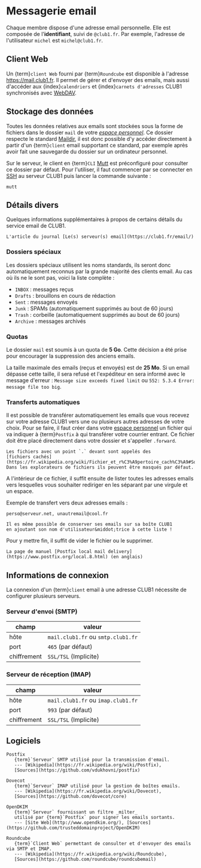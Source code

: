 Messagerie email
================

Chaque membre dispose d'une adresse email personnelle.
Elle est composée de l'**identifiant**, suivi de `@club1.fr`.
Par exemple, l'adresse de l'utilisateur `michel` est `michel@club1.fr`.

Client Web
----------

Un {term}`client Web` fourni par {term}`Roundcube`
est disponible à l'adresse <https://mail.club1.fr>.
Il permet de gérer et d'envoyer des emails, mais aussi d'accéder aux {index}`calendriers`
et {index}`carnets d'adresses` CLUB1 synchronisés avec [WebDAV](webdav.md).

Stockage des données
--------------------

Toutes les données relatives aux emails sont stockées sous la forme de fichiers
dans le dossier `mail` de votre [*espace personnel*](/info/espace-personnel.md).
Ce dossier respecte le standard [Maildir](https://fr.wikipedia.org/wiki/Maildir),
il est donc possible d'y accéder directement à partir d'un {term}`client` email supportant ce standard,
par exemple après avoir fait une sauvegarde du dossier sur un ordinateur personnel.

Sur le serveur, le client en {term}`CLI` [Mutt](https://fr.wikipedia.org/wiki/Mutt)
est préconfiguré pour consulter ce dossier par défaut.
Pour l'utiliser, il faut commencer par se connecter en [SSH](ssh.md) au serveur CLUB1
puis lancer la commande suivante :

    mutt

Détails divers
--------------

Quelques informations supplémentaires à propos de certains détails du service email de CLUB1.

```{admonition} Voir aussi
L'article du journal [Le(s) serveur(s) email](https://club1.fr/email/)
```

### Dossiers spéciaux

Les dossiers spéciaux utilisent les noms standards,
ils seront donc automatiquement reconnus par la grande majorité des clients email.
Au cas où ils ne le sont pas, voici la liste complète :

- `INBOX` : messages reçus
- `Drafts` : brouillons en cours de rédaction
- `Sent` : messages envoyés
- `Junk` : SPAMs (automatiquement supprimés au bout de 60&nbsp;jours)
- `Trash` : corbeille (automatiquement supprimés au bout de 60&nbsp;jours)
- `Archive` : messages archivés

### Quotas

Le dossier `mail` est soumis à un quota de **5&nbsp;Go**.
Cette décision a été prise pour encourager la suppression des anciens emails.

La taille maximale des emails (reçus et envoyés) est de **25&nbsp;Mo**.
Si un email dépasse cette taille, il sera refusé et l'expéditeur en sera informé
avec le message d'erreur : `Message size exceeds fixed limit` ou `552: 5.3.4 Error: message file too big`.

### Transferts automatiques

Il est possible de transférer automatiquement les emails que vous recevez sur votre adresse CLUB1
vers une ou plusieurs autres adresses de votre choix.
Pour se faire, il faut créer dans votre [espace personnel](/info/espace-personnel.md)
un fichier qui va indiquer à {term}`Postfix` à qui transférer votre courrier entrant.
Ce fichier doit être placé directement dans votre dossier et s'appeller `.forward`.

```{warning}
Les fichiers avec un point `.` devant sont appelés des
[fichiers cachés](https://fr.wikipedia.org/wiki/Fichier_et_r%C3%A9pertoire_cach%C3%A9#Sous_Unix_et_Linux).
Dans les explorateurs de fichiers ils peuvent être masqués par défaut.
```

A l'intérieur de ce fichier, il suffit ensuite de lister toutes les adresses emails
vers lesquelles vous souhaiter rediriger en les séparant par une virgule et un espace.

Exemple de transfert vers deux adresses emails :

    perso@serveur.net, unautremail@cool.fr

```{tip}
Il es même possible de conserver ses emails sur sa boîte CLUB1
en ajoutant son nom d'utilisateur&middot;trice à cette liste !
```

Pour y mettre fin, il suffit de vider le fichier ou le supprimer.

```{admonition} Voir aussi
La page de manuel [Postfix local mail delivery](https://www.postfix.org/local.8.html) (en anglais)
```

Informations de connexion
-------------------------

La connexion d'un {term}`client` email à une adresse CLUB1 nécessite de configurer plusieurs serveurs.

### Serveur d'envoi (SMTP)

| champ            | valeur                             |
| ---------------- | ---------------------------------- |
| hôte             | `mail.club1.fr` ou `smtp.club1.fr` |
| port             | `465` (par défaut)                 |
| chiffrement      | `SSL/TSL` (Implicite)              |

### Serveur de réception (IMAP)

| champ            | valeur                             |
| ---------------- | ---------------------------------- |
| hôte             | `mail.club1.fr` ou `imap.club1.fr` |
| port             | `993` (par défaut)                 |
| chiffrement      | `SSL/TSL` (Implicite)              |

Logiciels
---------

```{glossary}
Postfix
   {term}`Serveur` SMTP utilisé pour la transmission d'email.
   --- [Wikipedia](https://fr.wikipedia.org/wiki/Postfix),
   [Sources](https://github.com/vdukhovni/postfix)

Dovecot
   {term}`Serveur` IMAP utilisé pour la gestion de boîtes emails.
   --- [Wikipedia](https://fr.wikipedia.org/wiki/Dovecot),
   [Sources](https://github.com/dovecot/core)

OpenDKIM
   {term}`Serveur` fournissant un filtre _milter_
   utilisé par {term}`Postfix` pour signer les emails sortants.
   --- [Site Web](http://www.opendkim.org/), [Sources](https://github.com/trusteddomainproject/OpenDKIM)

Roundcube
   {term}`Client Web` permettant de consulter et d'envoyer des emails via SMTP et IMAP.
   --- [Wikipedia](https://fr.wikipedia.org/wiki/Roundcube),
   [Sources](https://github.com/roundcube/roundcubemail)
```
